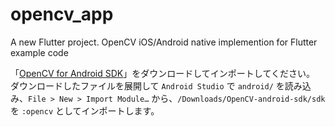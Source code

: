 # opencv_app
A new Flutter project.
OpenCV iOS/Android native implemention for Flutter example code

「[OpenCV for Android SDK](https://opencv.org/android/)」をダウンロードしてインポートしてください。
ダウンロードしたファイルを展開して `Android Studio` で `android/` を読み込み、`File > New > Import Module…` から、`/Downloads/OpenCV-android-sdk/sdk` を `:opencv` としてインポートします。
